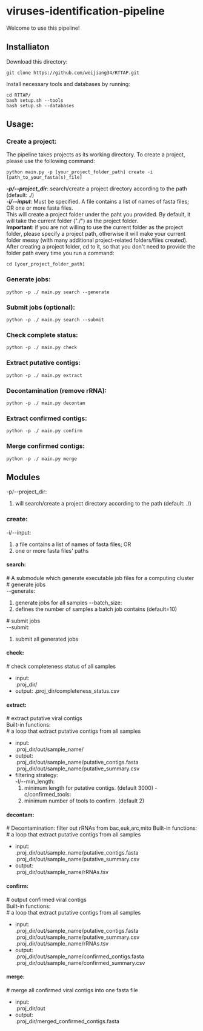 # viruses-identification-pipeline

Welcome to use this pipeline!  

## Installiaton  
Download this directory:
```
git clone https://github.com/weijiang34/RTTAP.git
```
Install necessary tools and databases by running: 
```
cd RTTAP/
bash setup.sh --tools
bash setup.sh --databases
```

<!-- ***NOTE:***  
The installation requires the following steps, if the installation failed, you may aslo follow these steps.  
Prerequisites:  
1. Install CAT from: https://github.com/MGXlab/CAT_pack
2. Install Virsorter2 from: https://github.com/jiarong/VirSorter2
3. Install GeNomad from: https://portal.nersc.gov/genomad/installation.html
4. Install ViraLM from: https://github.com/ChengPENG-wolf/ViraLM

Create environment for VIP:
```
conda create -n vip -c bioconda -c conda-forge seqkit checkv barrnap pandas
conda activate vip 
```
Download necessary databases:
```
# CAT DB (in this pipeline, we used NR database):
mkdir ./dependencies/CAT_pack_nr_db 
cd ./dependencies/CAT_pack_nr_db
wget tbb.bio.uu.nl/tina/CAT_pack_prepare/20240422_CAT_nr.tar.gz.
tar -xvzf 20240422_CAT_nr.tar.gz
cd ../..
# checkv DB:
checkv download_database ./dependencies/checkvdb
``` -->


## Usage:  
### Create a project:
The pipeline takes projects as its working directory. To create a project, please use the following command:  
```
python main.py -p [your_project_folder_path] create -i [path_to_your_fasta(s)_file]
```
___-p/--project_dir___: search/create a project directory according to the path (default: ./)  
___-i/--input___: Must be specified. A file contains a list of names of fasta files; OR one or more fasta files.  
This will create a project folder under the paht you provided. By default, it will take the current folder ("./") as the project folder.  
__Important__: if you are not willing to use the current folder as the project folder, please specify a project path, otherwise it will make your current folder messy (with many additional project-related folders/files created).  
After creating a project folder, cd to it, so that you don't need to provide the folder path every time you run a command:
```
cd [your_project_folder_path]
```
### Generate jobs:

```
python -p ./ main.py search --generate
```

### Submit jobs (optional):

```
python -p ./ main.py search --submit
```

### Check complete status:

```
python -p ./ main.py check
```

### Extract putative contigs:

```
python -p ./ main.py extract
```

### Decontamination (remove rRNA):

```
python -p ./ main.py decontam
```

### Extract confirmed contigs:

```
python -p ./ main.py confirm
```

### Merge confirmed contigs:

```
python -p ./ main.py merge
```



## Modules 

-p/--project_dir:

1. will search/create a project directory according to the path (default: ./)

### create:

-i/--input: 

1. a file contains a list of names of fasta files; OR
2. one or more fasta files' paths

#### search:

\# A submodule which generate executable job files for a computing cluster  
\# generate jobs  
--generate:  
1. generate jobs for all samples
--batch_size:  
1. defines the number of samples a batch job contains (default=10)

\# submit jobs  
--submit:
1. submit all generated jobs


#### check:  
\# check completeness status of all samples
- input:  
    .proj_dir/
- output:
    .proj_dir/completeness_status.csv


#### extract:
\# extract putative viral contigs  
Built-in functions:  
\# a loop that extract putative contigs from all samples
- input:  
    .proj_dir/out/sample_name/
- output:  
    .proj_dir/out/sample_name/putative_contigs.fasta
    .proj_dir/out/sample_name/putative_summary.csv
- filtering strategy:  
    -l/--min_length:  
    1. minimum length for putative contigs. (default 3000)
    -c/confirmed_tools:  
    1. minimum number of tools to confirm. (default 2)


#### decontam:
\# Decontamination: filter out rRNAs from bac,euk,arc,mito
Built-in functions:  
\# a loop that extract putative contigs from all samples
- input:  
    .proj_dir/out/sample_name/putative_contigs.fasta
    .proj_dir/out/sample_name/putative_summary.csv
- output:  
    .proj_dir/out/sample_name/rRNAs.tsv

#### confirm:
\# output confirmed viral contigs  
Built-in functions:  
\# a loop that extract putative contigs from all samples
- input:  
    .proj_dir/out/sample_name/putative_contigs.fasta
    .proj_dir/out/sample_name/putative_summary.csv
    .proj_dir/out/sample_name/rRNAs.tsv
- output:  
    .proj_dir/out/sample_name/confirmed_contigs.fasta
    .proj_dir/out/sample_name/confirmed_summary.csv

#### merge:
\# merge all confirmed viral contigs into one fasta file  
- input:  
    .proj_dir/out
- output:  
    .proj_dir/merged_confirmed_contigs.fasta